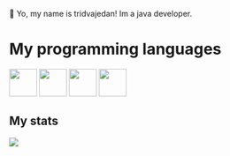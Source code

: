 👋 Yo, my name is tridvajedan! Im a java developer.	

<h1>My programming languages</h1>
<a href = "https://www.java.com/en/"><img src="https://cdn.iconscout.com/icon/free/png-512/java-43-569305.png" width = 50 height = 50></a>
<a href = "https://en.wikipedia.org/wiki/HTML"><img src="https://play-lh.googleusercontent.com/85WnuKkqDY4gf6tndeL4_Ng5vgRk7PTfmpI4vHMIosyq6XQ7ZGDXNtYG2s0b09kJMw=s1200"  width = 50 height = 50></a>
<a href = "https://en.wikipedia.org/wiki/CSS"><img src = "https://cdn.345tool.com/public/logos/css-formatter-logo.png" width = 50 height = 50></a>
<a href = "https://www.python.org/"><img src = "https://upload.wikimedia.org/wikipedia/commons/thumb/0/0a/Python.svg/1200px-Python.svg.png" width = 50 height = 50></a>
<h2>My stats</h2>

[![](https://github-readme-stats.vercel.app/api?username=tridvajedan)](https://github.com/anuraghazra/github-readme-stats)

